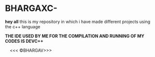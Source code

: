 # BHARGAXC-
<strong>hey all</strong>
<h>this is my repository in which i have made different projects using the c++ language</h>

<strong>THE IDE USED BY ME FOR THE COMPILATION AND RUNNING OF MY CODES IS DEVC++</strong>

&nbsp;&nbsp;&nbsp; &lt;&lt;&lt; &copy;BHARGAV&gt;&gt;&gt;
